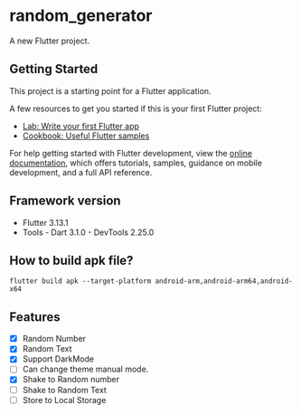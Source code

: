 # random_generator

A new Flutter project.

## Getting Started

This project is a starting point for a Flutter application.

A few resources to get you started if this is your first Flutter project:

- [Lab: Write your first Flutter app](https://docs.flutter.dev/get-started/codelab)
- [Cookbook: Useful Flutter samples](https://docs.flutter.dev/cookbook)

For help getting started with Flutter development, view the
[online documentation](https://docs.flutter.dev/), which offers tutorials,
samples, guidance on mobile development, and a full API reference.


## Framework version
- Flutter 3.13.1
- Tools - Dart 3.1.0 - DevTools 2.25.0

## How to build apk file?
```
flutter build apk --target-platform android-arm,android-arm64,android-x64
```

## Features 
- [x] Random Number
- [x] Random Text
- [x] Support DarkMode
- [ ] Can change theme manual mode.
- [x] Shake to Random number
- [ ] Shake to Random Text
- [ ] Store to Local Storage
